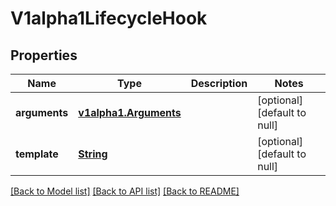 # V1alpha1LifecycleHook
## Properties

Name | Type | Description | Notes
------------ | ------------- | ------------- | -------------
**arguments** | [**v1alpha1.Arguments**](v1alpha1.Arguments.md) |  | [optional] [default to null]
**template** | [**String**](string.md) |  | [optional] [default to null]

[[Back to Model list]](../README.md#documentation-for-models) [[Back to API list]](../README.md#documentation-for-api-endpoints) [[Back to README]](../README.md)

